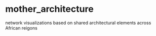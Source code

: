 # mother_architecture
network visualizations based on shared architectural elements across African reigons
